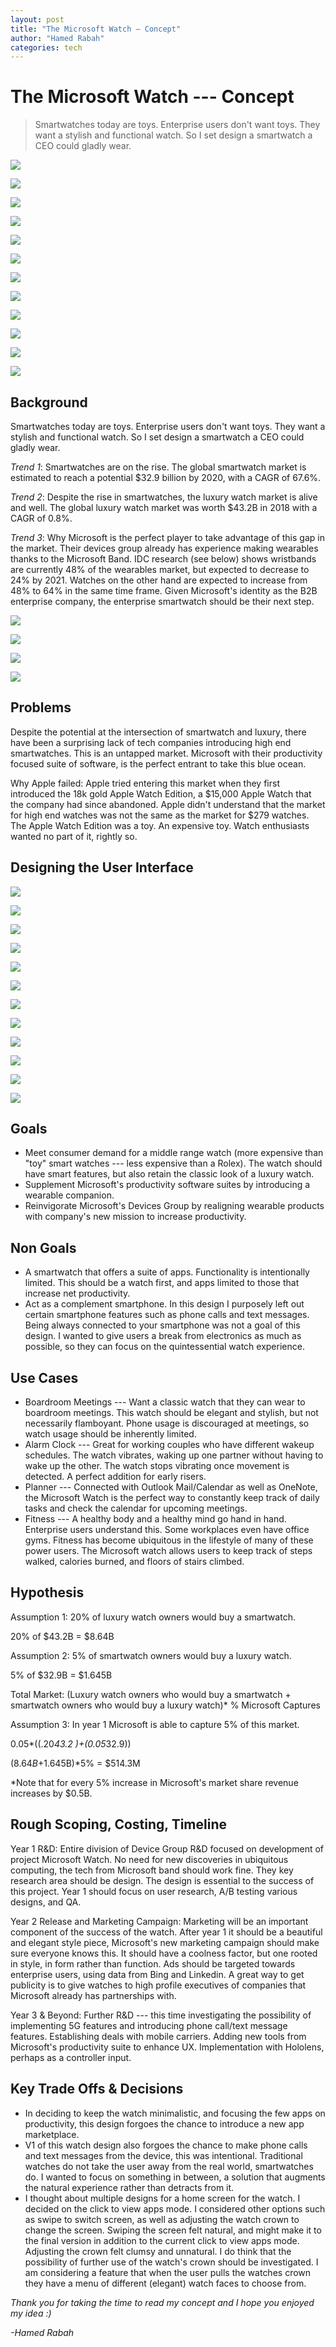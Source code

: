 ```yaml
---
layout: post
title: "The Microsoft Watch — Concept"
author: "Hamed Rabah"
categories: tech
---
```



The Microsoft Watch --- Concept
=============================


> Smartwatches today are toys. Enterprise users don't want toys. They want a stylish and functional watch. So I set design a smartwatch a CEO could gladly wear.

![](https://miro.medium.com/max/60/1*HRk3Zts9nAXooYZVxI0tAQ.png?q=20)

![](https://miro.medium.com/max/1818/1*HRk3Zts9nAXooYZVxI0tAQ.png)

![](https://miro.medium.com/max/60/1*EVo5HuaQm9bwuDJLNA3gyw.png?q=20)

![](https://miro.medium.com/max/1854/1*EVo5HuaQm9bwuDJLNA3gyw.png)

![](https://miro.medium.com/max/60/1*I5H2j7PSAD7e7bC-rwv6vA.png?q=20)

![](https://miro.medium.com/max/1862/1*I5H2j7PSAD7e7bC-rwv6vA.png)

![](https://miro.medium.com/max/60/1*DCuf_c-1WZx4ry_tZxBJ5A.png?q=20)

![](https://miro.medium.com/max/1858/1*DCuf_c-1WZx4ry_tZxBJ5A.png)

![](https://miro.medium.com/max/60/1*FgCniOKZ2KYiA55cXFWjkQ.png?q=20)

![](https://miro.medium.com/max/1858/1*FgCniOKZ2KYiA55cXFWjkQ.png)

![](https://miro.medium.com/max/60/1*dbHCoQeNRc74dPcjHPxzKw.png?q=20)

![](https://miro.medium.com/max/1832/1*dbHCoQeNRc74dPcjHPxzKw.png)

## Background

Smartwatches today are toys. Enterprise users don't want toys. They want a stylish and functional watch. So I set design a smartwatch a CEO could gladly wear.

*Trend 1*: Smartwatches are on the rise. The global smartwatch market is estimated to reach a potential $32.9 billion by 2020, with a CAGR of 67.6%.

*Trend 2*: Despite the rise in smartwatches, the luxury watch market is alive and well. The global luxury watch market was worth $43.2B in 2018 with a CAGR of 0.8%.

*Trend 3*: Why Microsoft is the perfect player to take advantage of this gap in the market. Their devices group already has experience making wearables thanks to the Microsoft Band. IDC research (see below) shows wristbands are currently 48% of the wearables market, but expected to decrease to 24% by 2021. Watches on the other hand are expected to increase from 48% to 64% in the same time frame. Given Microsoft's identity as the B2B enterprise company, the enterprise smartwatch should be their next step.

![](https://miro.medium.com/max/60/1*6OggTWctUBAovft9LO8WBg.jpeg?q=20)

![](https://miro.medium.com/max/800/1*6OggTWctUBAovft9LO8WBg.jpeg)

![](https://miro.medium.com/max/60/1*30UINyNUFnZgHZqkbBWtGQ.jpeg?q=20)

![](https://miro.medium.com/max/800/1*30UINyNUFnZgHZqkbBWtGQ.jpeg)

## Problems

Despite the potential at the intersection of smartwatch and luxury, there have been a surprising lack of tech companies introducing high end smartwatches. This is an untapped market. Microsoft with their productivity focused suite of software, is the perfect entrant to take this blue ocean.

Why Apple failed: Apple tried entering this market when they first introduced the 18k gold Apple Watch Edition, a $15,000 Apple Watch that the company had since abandoned. Apple didn't understand that the market for high end watches was not the same as the market for $279 watches. The Apple Watch Edition was a toy. An expensive toy. Watch enthusiasts wanted no part of it, rightly so.

## Designing the User Interface

![](https://miro.medium.com/max/38/1*jzCX-vpQpMsq40uS-Q6MWw.png?q=20)

![](https://miro.medium.com/max/492/1*jzCX-vpQpMsq40uS-Q6MWw.png)

![](https://miro.medium.com/max/38/1*8Tvp-tCqowGOROFxD_8n8A.png?q=20)

![](https://miro.medium.com/max/492/1*8Tvp-tCqowGOROFxD_8n8A.png)

![](https://miro.medium.com/max/38/1*ET6M0DLLjIS599OVf9GmGg.png?q=20)

![](https://miro.medium.com/max/492/1*ET6M0DLLjIS599OVf9GmGg.png)

![](https://miro.medium.com/max/38/1*32MP6t8XK5_JH4NWQ5DkvA.png?q=20)

![](https://miro.medium.com/max/492/1*32MP6t8XK5_JH4NWQ5DkvA.png)

![](https://miro.medium.com/max/38/1*eV2GzfX0zHcAy3S-1AlaLQ.png?q=20)

![](https://miro.medium.com/max/492/1*eV2GzfX0zHcAy3S-1AlaLQ.png)

![](https://miro.medium.com/max/38/1*nKQf-1LC6vtwYFnIWCO2tA.png?q=20)

![](https://miro.medium.com/max/492/1*nKQf-1LC6vtwYFnIWCO2tA.png)

## Goals

-   Meet consumer demand for a middle range watch (more expensive than "toy" smart watches --- less expensive than a Rolex). The watch should have smart features, but also retain the classic look of a luxury watch.
-   Supplement Microsoft's productivity software suites by introducing a wearable companion.
-   Reinvigorate Microsoft's Devices Group by realigning wearable products with company's new mission to increase productivity.

## Non Goals

-   A smartwatch that offers a suite of apps. Functionality is intentionally limited. This should be a watch first, and apps limited to those that increase net productivity.
-   Act as a complement smartphone. In this design I purposely left out certain smartphone features such as phone calls and text messages. Being always connected to your smartphone was not a goal of this design. I wanted to give users a break from electronics as much as possible, so they can focus on the quintessential watch experience.

## Use Cases

-   Boardroom Meetings --- Want a classic watch that they can wear to boardroom meetings. This watch should be elegant and stylish, but not necessarily flamboyant. Phone usage is discouraged at meetings, so watch usage should be inherently limited.
-   Alarm Clock --- Great for working couples who have different wakeup schedules. The watch vibrates, waking up one partner without having to wake up the other. The watch stops vibrating once movement is detected. A perfect addition for early risers.
-   Planner --- Connected with Outlook Mail/Calendar as well as OneNote, the Microsoft Watch is the perfect way to constantly keep track of daily tasks and check the calendar for upcoming meetings.
-   Fitness --- A healthy body and a healthy mind go hand in hand. Enterprise users understand this. Some workplaces even have office gyms. Fitness has become ubiquitous in the lifestyle of many of these power users. The Microsoft watch allows users to keep track of steps walked, calories burned, and floors of stairs climbed.

## Hypothesis

Assumption 1: 20% of luxury watch owners would buy a smartwatch.

20% of $43.2B = $8.64B

Assumption 2: 5% of smartwatch owners would buy a luxury watch.

5% of $32.9B = $1.645B

Total Market: (Luxury watch owners who would buy a smartwatch + smartwatch owners who would buy a luxury watch)* % Microsoft Captures

Assumption 3: In year 1 Microsoft is able to capture 5% of this market.

0.05*((.20*43.2 )+(0.05*32.9))

($8.64B+$1.645B)*5% = $514.3M

*Note that for every 5% increase in Microsoft's market share revenue increases by $0.5B.

## Rough Scoping, Costing, Timeline

Year 1 R&D: Entire division of Device Group R&D focused on development of project Microsoft Watch. No need for new discoveries in ubiquitous computing, the tech from Microsoft band should work fine. They key research area should be design. The design is essential to the success of this project. Year 1 should focus on user research, A/B testing various designs, and QA.

Year 2 Release and Marketing Campaign: Marketing will be an important component of the success of the watch. After year 1 it should be a beautiful and elegant style piece, Microsoft's new marketing campaign should make sure everyone knows this. It should have a coolness factor, but one rooted in style, in form rather than function. Ads should be targeted towards enterprise users, using data from Bing and Linkedin. A great way to get publicity is to give watches to high profile executives of companies that Microsoft already has partnerships with.

Year 3 & Beyond: Further R&D --- this time investigating the possibility of implementing 5G features and introducing phone call/text message features. Establishing deals with mobile carriers. Adding new tools from Microsoft's productivity suite to enhance UX. Implementation with Hololens, perhaps as a controller input.

## Key Trade Offs & Decisions

-   In deciding to keep the watch minimalistic, and focusing the few apps on productivity, this design forgoes the chance to introduce a new app marketplace.
-   V1 of this watch design also forgoes the chance to make phone calls and text messages from the device, this was intentional. Traditional watches do not take the user away from the real world, smartwatches do. I wanted to focus on something in between, a solution that augments the natural experience rather than detracts from it.
-   I thought about multiple designs for a home screen for the watch. I decided on the click to view apps mode. I considered other options such as swipe to switch screen, as well as adjusting the watch crown to change the screen. Swiping the screen felt natural, and might make it to the final version in addition to the current click to view apps mode. Adjusting the crown felt clumsy and unnatural. I do think that the possibility of further use of the watch's crown should be investigated. I am considering a feature that when the user pulls the watches crown they have a menu of different (elegant) watch faces to choose from.

*Thank you for taking the time to read my concept and I hope you enjoyed my idea :)*

*-Hamed Rabah*
